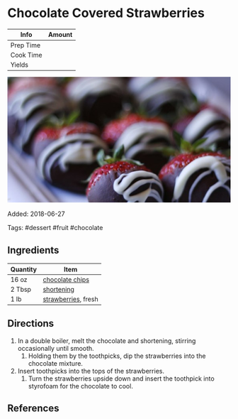 # Chocolate Covered Strawberries

| Info      | Amount |
| --------- | ------ |
| Prep Time |        |
| Cook Time |        |
| Yields    |        |

![Chocolate covered strawberries](Media/chocolate-covered-strawberries.jpg)

Added: 2018-06-27

Tags: #dessert #fruit #chocolate

## Ingredients

| Quantity | Item                                                   |
| -------- | ------------------------------------------------------ |
| 16 oz    | [chocolate chips](../_ingredients/chocolate-chips.md)  |
| 2 Tbsp   | [shortening](../_ingredients/shortening.md)            |
| 1 lb     | [strawberries](../_ingredients/strawberries.md), fresh |

## Directions

1. In a double boiler, melt the chocolate and shortening, stirring occasionally until smooth.
   1. Holding them by the toothpicks, dip the strawberries into the chocolate mixture.
2. Insert toothpicks into the tops of the strawberries.
   1. Turn the strawberries upside down and insert the toothpick into styrofoam for the chocolate to cool.

## References

[^1]: [Original recipe](https://www.allrecipes.com/recipe/21712/chocolate-covered-strawberries/)
